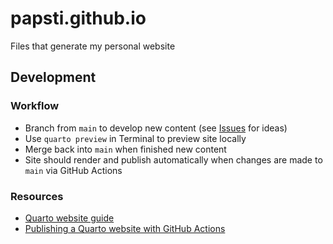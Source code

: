 # papsti.github.io

Files that generate my personal website

## Development

### Workflow

- Branch from `main` to develop new content (see [Issues](https://github.com/papsti/papsti.github.io/issues) for ideas)
- Use `quarto preview` in Terminal to preview site locally
- Merge back into `main` when finished new content
- Site should render and publish automatically when changes are made to `main` via GitHub Actions

### Resources

- [Quarto website guide](https://quarto.org/docs/websites/)
- [Publishing a Quarto website with GitHub Actions](https://quarto.org/docs/publishing/github-pages.html#github-action)
